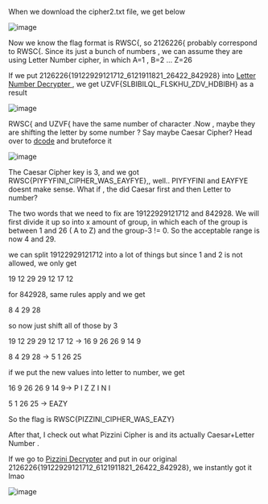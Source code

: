 When we download the cipher2.txt file, we get below

![image](https://github.com/nenowoDev/rentas2024/assets/38612806/2b4552a9-251b-46aa-a3aa-156bdd052a66)

Now we know the flag format is RWSC{, so 2126226{ probably correspond to RWSC{.
Since its just a bunch of numbers , we can assume they are using Letter Number cipher, in which A=1 , B=2 ... Z=26

If we put 2126226{19122929121712_6121911821_26422_842928} into [Letter Number Decrypter ](https://rumkin.com/tools/cipher/letter-numbers/), we get UZVF{SLBIBILQL_FLSKHU_ZDV_HDBIBH} as a result

![image](https://github.com/nenowoDev/rentas2024/assets/38612806/72b7d7e5-1ea4-44e5-ad13-18633cfded49)

RWSC{ and  UZVF{  have the same number of character .Now , maybe they are shifting the letter by some number ? Say maybe Caesar Cipher? Head over to [dcode](https://www.dcode.fr/caesar-cipher) and bruteforce it

![image](https://github.com/nenowoDev/rentas2024/assets/38612806/8d3dbfaf-040a-428f-95ed-4360bbb54c8f)

The Caesar Cipher key is 3, and we got RWSC{PIYFYFINI_CIPHER_WAS_EAYFYE},, well.. PIYFYFINI and EAYFYE doesnt make sense. What if , the did Caesar first and then Letter to number?
 
The two words that we need to fix are 19122929121712 and 842928. We will first divide it up so into x amount of group, in which each of the group is between 1 and 26 ( A to Z) and the group-3 != 0.
So the acceptable range is now 4 and 29.

we can split 19122929121712 into a lot of things but since 1 and 2 is not allowed, we only get

19 12 29 29 12 17 12

for 842928, same rules apply and we get

8 4 29 28

so now just shift all of those by 3

19 12 29 29 12 17 12  ->  16 9 26 26 9 14 9

8 4 29 28  -> 5 1 26 25

if we put the new values into letter to number, we get 

16 9 26 26 9 14 9-> P I Z Z I N I

5 1 26 25 -> EAZY

So the flag is RWSC{PIZZINI_CIPHER_WAS_EAZY}

After that, I check out what Pizzini Cipher is and its actually Caesar+Letter Number .

If we go to [Pizzini Decrypter](https://www.cachesleuth.com/pizzini.html) and put in our original 2126226{19122929121712_6121911821_26422_842928}, we instantly got it lmao

![image](https://github.com/nenowoDev/rentas2024/assets/38612806/d762e696-1b60-4b16-81be-54334700685b)




